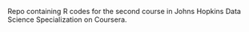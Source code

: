 Repo containing R codes for the second course in Johns Hopkins Data Science Specialization on Coursera.
